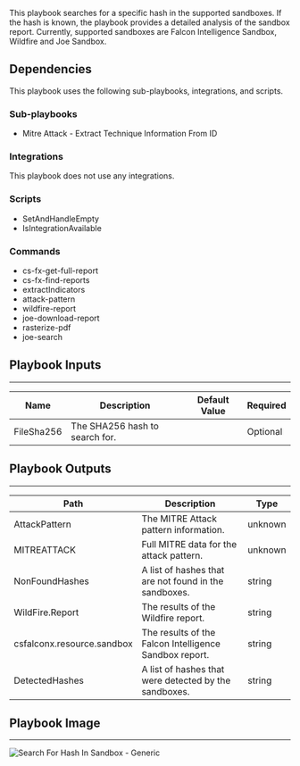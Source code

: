 This playbook searches for a specific hash in the supported sandboxes. If the hash is known, the playbook provides a detailed analysis of the sandbox report. Currently, supported sandboxes are Falcon Intelligence Sandbox, Wildfire and Joe Sandbox. 

## Dependencies

This playbook uses the following sub-playbooks, integrations, and scripts.

### Sub-playbooks

* Mitre Attack - Extract Technique Information From ID

### Integrations

This playbook does not use any integrations.

### Scripts

* SetAndHandleEmpty
* IsIntegrationAvailable

### Commands

* cs-fx-get-full-report
* cs-fx-find-reports
* extractIndicators
* attack-pattern
* wildfire-report
* joe-download-report
* rasterize-pdf
* joe-search

## Playbook Inputs

---

| **Name** | **Description** | **Default Value** | **Required** |
| --- | --- | --- | --- |
| FileSha256 | The SHA256 hash to search for. |  | Optional |

## Playbook Outputs

---

| **Path** | **Description** | **Type** |
| --- | --- | --- |
| AttackPattern | The MITRE Attack pattern information. | unknown |
| MITREATTACK | Full MITRE data for the attack pattern. | unknown |
| NonFoundHashes | A list of hashes that are not found in the sandboxes. | string |
| WildFire.Report | The results of the Wildfire report. | string |
| csfalconx.resource.sandbox | The results of the Falcon Intelligence Sandbox report. | string |
| DetectedHashes | A list of hashes that were detected by the sandboxes. | string |

## Playbook Image

---

![Search For Hash In Sandbox - Generic](../doc_files/Search_For_Hash_In_Sandbox_-_Generic.png)
